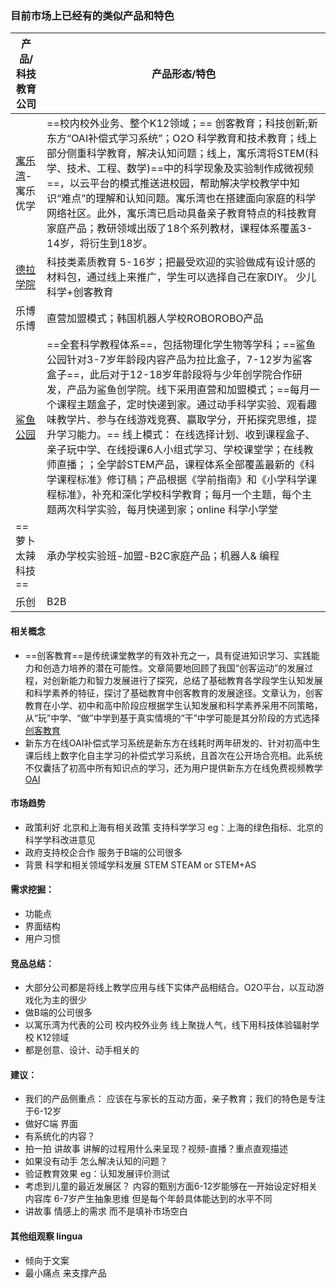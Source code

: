 
### 目前市场上已经有的类似产品和特色 

产品/科技教育公司 | 产品形态/特色
---|---
[寓乐湾](http://www.duozhi.com/company/201503122944.shtml)-寓乐优学|==校内校外业务、整个K12领域；== 创客教育；科技创新;新东方“OAI补偿式学习系统”；O2O 科学教育和技术教育；线上部分侧重科学教育，解决认知问题；线上，寓乐湾将STEM(科学、技术、工程、数学)==中的科学现象及实验制作成微视频==，以云平台的模式推送进校园，帮助解决学校教学中知识“难点”的理解和认知问题。寓乐湾也在搭建面向家庭的科学网络社区。此外，寓乐湾已启动具备亲子教育特点的科技教育家庭产品；教研领域出版了18个系列教材，课程体系覆盖3-14岁，将衍生到18岁。
[德拉学院](http://www.jiemodui.com/N/13723.html) | 科技类素质教育 5-16岁；把最受欢迎的实验做成有设计感的材料包，通过线上来推广，学生可以选择自己在家DIY。 少儿科学+创客教育
乐博乐博|直营加盟模式；韩国机器人学校ROBOROBO产品
[鲨鱼公园](http://www.sharkpark.cn/eeo)|==全套科学教程体系==，包括物理化学生物等学科；==鲨鱼公园针对3-7岁年龄段内容产品为拉比盒子，7-12岁为鲨客盒子==，此后对于12-18岁年龄段将与少年创学院合作研发，产品为鲨鱼创学院。线下采用直营和加盟模式；==每月一个课程主题盒子，定时快递到家。通过动手科学实验、观看趣味教学片、参与在线游戏竞赛、赢取学分，开拓探究思维，提升学习能力。== 线上模式： 在线选择计划、收到课程盒子、亲子玩中学、在线授课6人小组式学习、学校课堂学；在线教师直播；；全学龄STEM产品，课程体系全部覆盖最新的《科学课程标准》修订稿；产品根据《学前指南》和《小学科学课程标准》，补充和深化学校科学教育；每月一个主题，每个主题两次科学实验，每月快递到家；online 科学小学堂
==萝卜太辣科技==|承办学校实验班-加盟-B2C家庭产品；机器人& 编程
乐创|B2B





#### 相关概念
*  ==创客教育==是传统课堂教学的有效补充之一，具有促进知识学习、实践能力和创造力培养的潜在可能性。文章简要地回顾了我国“创客运动”的发展过程，对创新能力和智力发展进行了探究，总结了基础教育各学段学生认知发展和科学素养的特征，探讨了基础教育中创客教育的发展途径。文章认为，创客教育在小学、初中和高中阶段应根据学生认知发展和科学素养采用不同策略，从“玩”中学、“做”中学到基于真实情境的“干”中学可能是其分阶段的方式选择
[创客教育](http://blog.sina.com.cn/s/blog_15b71ed4b0102weh9.html)
* 新东方在线OAI补偿式学习系统是新东方在线耗时两年研发的、针对初高中生课后线上数字化自主学习的补偿式学习系统，且首次在公开场合亮相。此系统不仅囊括了初高中所有知识点的学习，还为用户提供新东方在线免费视频教学[OAI](http://mt.sohu.com/20150924/n422031860.shtml)



#### 市场趋势
* 政策利好 北京和上海有相关政策 支持科学学习 eg：上海的绿色指标、北京的科学学科改进意见
* 政府支持校企合作 服务于B端的公司很多
* 背景 科学和相关领域学科发展 STEM STEAM or STEM+AS
#### 需求挖掘：
* 功能点 
* 界面结构
* 用户习惯
#### 竞品总结：
* 大部分公司都是将线上教学应用与线下实体产品相结合。O2O平台，以互动游戏化为主的很少
* 做B端的公司很多
* 以寓乐湾为代表的公司 校内校外业务 线上聚拢人气，线下用科技体验辐射学校 K12领域
* 都是创意、设计、动手相关的
#### 建议：
* 我们的产品侧重点： 应该在与家长的互动方面，亲子教育；我们的特色是专注于6-12岁
* 做好C端 界面
* 有系统化的内容？
* 拍一拍 讲故事 讲解的过程用什么来呈现？视频-直播？重点直观描述
* 如果没有动手 怎么解决认知的问题？
* 验证教育效果 eg：认知发展评价测试
* 考虑到儿童的最近发展区？ 内容的甄别方面6-12岁能够在一开始设定好相关内容库 6-7岁产生抽象思维 但是每个年龄具体能达到的水平不同
* 讲故事 情感上的需求 而不是填补市场空白

#### 其他组观察 lingua
* 倾向于文案 
* 最小痛点 来支撑产品




